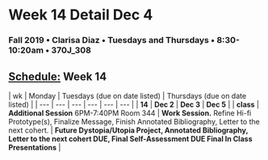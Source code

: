 # Week 14 Detail Dec 4

### Fall 2019 • Clarisa Diaz • Tuesdays and Thursdays • 8:30-10:20am • 370J_308

## [Schedule:](./) Week 14

| wk | Monday | Tuesdays \(due on date listed\) | Thursdays \(due on date listed\) |
| --- | --- | --- | --- | --- | --- |
| **14** | **Dec 2** | **Dec 3** | **Dec 5** |
| **class** | **Additional Session** 6PM-7:40PM Room 344 | **Work Session.** Refine Hi-fi Prototype(s), Finalize Message, Finish Annotated Bibliography, Letter to the next cohert. |  **Future Dystopia/Utopia Project, Annotated Bibliography, Letter to the next cohert DUE, Final Self-Assessment DUE  Final In Class Presentations** |

